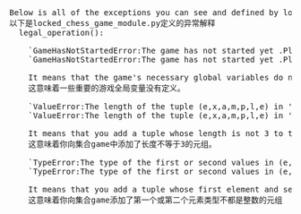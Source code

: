 <pre>
Below is all of the exceptions you can see and defined by locked_chess_game_module.py .
以下是locked_chess_game_module.py定义的异常解释
  legal_operation():
  
    `GameHasNotStartedError:The game has not started yet .Please start the game with 'game_start()' .`
    `GameHasNotStartedError:The game has not started yet .Please start the game with 'example.game_start()' if you use 'import locked_chess_game_module as example' or 'game_start()' if you use 'from locked_chess_game_module import *' .`
 
    It means that the game's necessary global variables do not all exist .
    这意味着一些重要的游戏全局变量没有定义。
    
    `ValueError:The length of the tuple (e,x,a,m,p,l,e) in 'game' is wrong .`
    `ValueError:The length of the tuple (e,x,a,m,p,l,e) in 'example.game' if you use 'import locked_chess_game_module as example' or 'game' if you use 'from locked_chess_game_module import *' is wrong .`

    It means that you add a tuple whose length is not 3 to the set "game" .
    这意味着你向集合game中添加了长度不等于3的元组。

    `TypeError:The type of the first or second values in (e,x,a,m,p,l,e) in 'game' are not all 'int' .`
    `TypeError:The type of the first or second values in (e,x,a,m,p,l,e) in 'example.game' if you use 'import locked_chess_game_module as example' or 'game' if you use 'from locked_chess_game_module import *' are not all 'int' .`

    It means that you add a tuple whose first element and second element types are not all int to the set "game" .
    这意味着你向集合game添加了第一个或第二个元素类型不都是整数的元组
</pre>

